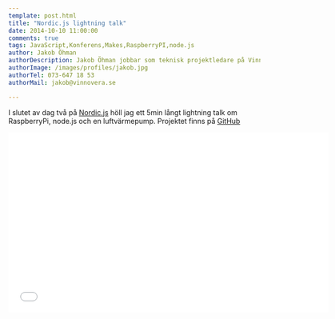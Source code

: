 ```yaml
---
template: post.html
title: "Nordic.js lightning talk"
date: 2014-10-10 11:00:00 
comments: true
tags: JavaScript,Konferens,Makes,RaspberryPI,node.js
author: Jakob Öhman
authorDescription: Jakob Öhman jobbar som teknisk projektledare på Vinnovera.
authorImage: /images/profiles/jakob.jpg
authorTel: 073-647 18 53
authorMail: jakob@vinnovera.se

---
```


I slutet av dag två på <a href="http://nordicjs.com/">Nordic.js</a> höll jag ett 5min långt lightning talk om RaspberryPi, node.js och en luftvärmepump.<!--more-->
Projektet finns på <a href="https://github.com/Vinnovera/ac-monitor">GitHub</a>

<div class="video youtube">
	<iframe width="640" height="360" src="//www.youtube.com/embed/zFh6MDzDJFc?rel=0" frameborder="0" allowfullscreen></iframe>
</div>